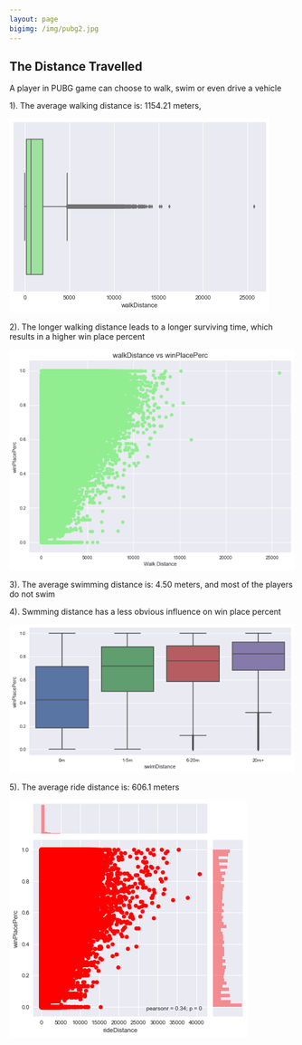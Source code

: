 ```yaml
---
layout: page
bigimg: /img/pubg2.jpg
---
```


## The Distance Travelled
A player in PUBG game can choose to walk, swim or even drive a vehicle

1). The average walking distance is: 1154.21 meters, 

![GW Data Science logo](/img/image_9.png)

2). The longer walking distance leads to a longer surviving time, which results in a higher win place percent

![GW Data Science logo](/img/image_10.png)

3). The average swimming distance is: 4.50 meters, and most of the players do not swim

4). Swmming distance has a less obvious influence on win place percent

![GW Data Science logo](/img/image_11.png)

5). The average ride distance is: 606.1 meters

![GW Data Science logo](/img/image_12.png)






